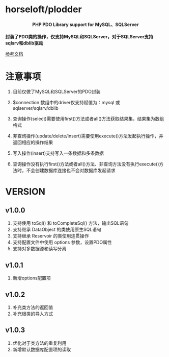# horseloft/plodder

<h4 align="center">PHP PDO Library support for MySQL、SQLServer</h4>

**封装了PDO类的操作，仅支持MySQL和SQLServer，对于SQLServer支持sqlsrv和dblib驱动**

[参考文档](https://github.com/horseloft/plodder/wiki)

# 注意事项

1. 目前仅做了MySQL和SQLServer的PDO封装

2. $connection 数组中的driver仅支持赋值为：mysql 或 sqlserver/sqlsrv/dblib

3. 查询操作(select)需要使用first()方法或者all()方法获取结果集，结果集为数组格式

4. 非查询操作(update/delete/insert)需要使用execute()方法发起执行操作，并返回相应的操作结果

5. 写入操作(insert)支持写入一条数据和多条数据

6. 查询操作没有执行first()方法或者all()方法、非查询方法没有执行execute()方法时，不会创建数据库连接也不会对数据库发起请求

# VERSION

## v1.0.0
1. 支持使用 toSql() 和 toCompleteSql() 方法，输出SQL语句
2. 支持继承 DataObject 的类使用原生SQL语句
3. 支持继承 Reservoir 的类使用连贯操作
4. 支持配置文件中使用 options 参数，设置PDO属性
5. 支持对多数据源和读写分离

## v1.0.1
1. 新增options配置项

## v1.0.2
1. 补充类方法的返回值
2. 补充根类的导入方式

## v1.0.3
1. 优化对于类方法的重复利用
2. 新增默认数据库配置项的读取
